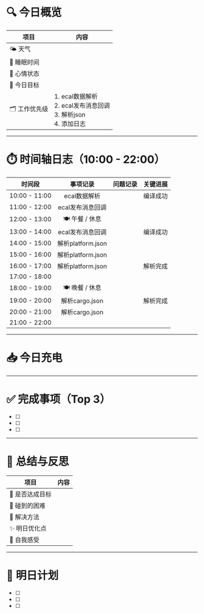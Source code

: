 # 🔍 今日概览

| 项目        | 内容                                                    |
| --------- | ----------------------------------------------------- |
| 🌤️ 天气    |                                                       |
| 🛌 睡眠时间   |                                                       |
| 💬 心情状态   |                                                       |
| 🎯 今日目标   |                                                       |
| 🗂️ 工作优先级 | 1.  ecal数据解析<br>2. ecal发布消息回调<br>3. 解析json<br>4. 添加日志 |


---

# ⏱️ 时间轴日志（10:00 - 22:00）

|    **时间段**    |    **事项记录**     | **问题记录** | **关键进展** |
| :-----------: | :-------------: | :------- | :------: |
| 10:00 - 11:00 |    ecal数据解析     |          |   编译成功   |
| 11:00 - 12:00 |   ecal发布消息回调    |          |          |
| 12:00 - 13:00 |   🍽️ 午餐 / 休息   |          |          |
| 13:00 - 14:00 |   ecal发布消息回调    |          |   编译成功   |
| 14:00 - 15:00 | 解析platform.json |          |          |
| 15:00 - 16:00 | 解析platform.json |          |          |
| 16:00 - 17:00 | 解析platform.json |          |   解析完成   |
| 17:00 - 18:00 |                 |          |          |
| 18:00 - 19:00 |   🍽️ 晚餐 / 休息   |          |          |
| 19:00 - 20:00 |  解析cargo.json   |          |   解析完成   |
| 20:00 - 21:00 |  解析cargo.json   |          |          |
| 21:00 - 22:00 |                 |          |          |

---
# 📥 今日充电





---
# ✅ 完成事项（Top 3）

- [ ] 
- [ ] 
- [ ] 

---

# 🧠 总结与反思

| 项目           | 内容                         |
|----------------|------------------------------|
| 🎯 是否达成目标 |                              |
| 🧱 碰到的困难   |                              |
| 🧰 解决方法     |                              |
| ✨ 明日优化点   |                              |
| 💭 自我感受     |                              |

---

# 📌 明日计划

- [ ] 
- [ ] 
- [ ] 
